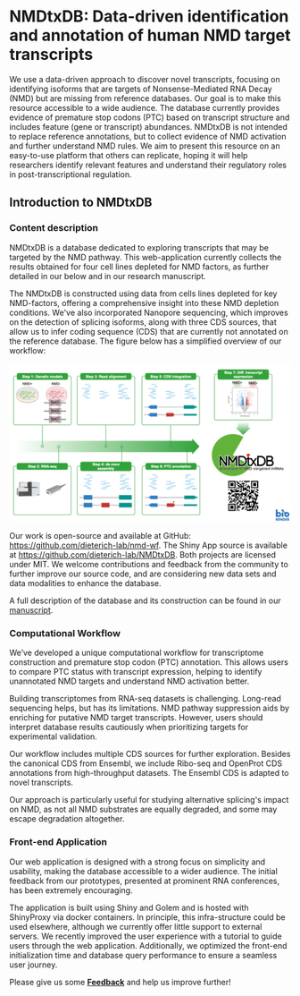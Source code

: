 # NMDtxDB: Data-driven identification and annotation of human NMD target transcripts

We use a data-driven approach to discover novel transcripts, focusing on identifying isoforms that are targets of Nonsense-Mediated RNA Decay (NMD) but are missing from reference databases. Our goal is to make this resource accessible to a wide audience. The database currently provides evidence of premature stop codons (PTC) based on transcript structure and includes feature (gene or transcript) abundances. NMDtxDB is not intended to replace reference annotations, but to collect evidence of NMD activation and further understand NMD rules. We aim to present this resource on an easy-to-use platform that others can replicate, hoping it will help researchers identify relevant features and understand their regulatory roles in post-transcriptional regulation.

## Introduction to NMDtxDB

### Content description

NMDtxDB is a database dedicated to exploring transcripts that may be targeted by the NMD pathway. This web-application currently collects the results obtained for four cell lines depleted for NMD factors, as further detailed in our below and in our research manuscript. 

The NMDtxDB is constructed using data from cells lines depleted for key NMD-factors, offering a comprehensive insight into these NMD depletion conditions. We've also incorporated Nanopore sequencing, which improves on the detection of splicing isoforms, along with three CDS sources, that allow us to infer coding sequence (CDS) that are currently not annotated on the reference database. The figure below has a simplified overview of our workflow:

<img src="intro.jpeg" alt="Simplified scheme listing each step of our computational workflow." style="width:1000px;"/>

Our work is open-source and available at GitHub: https://github.com/dieterich-lab/nmd-wf. The Shiny App source is available at https://github.com/dieterich-lab/NMDtxDB. Both projects are licensed under MIT. We welcome contributions and feedback from the community to further improve our source code, and are considering new data sets and data modalities to enhance the database.

A full description of the database and its construction can be found in our [manuscript](http://dx.doi.org/10.1261/rna.080066.124).

### Computational Workflow

We’ve developed a unique computational workflow for transcriptome construction and premature stop codon (PTC) annotation. This allows users to compare PTC status with transcript expression, helping to identify unannotated NMD targets and understand NMD activation better.

Building transcriptomes from RNA-seq datasets is challenging. Long-read sequencing helps, but has its limitations. NMD pathway suppression aids by enriching for putative NMD target transcripts. However, users should interpret database results cautiously when prioritizing targets for experimental validation.

Our workflow includes multiple CDS sources for further exploration. Besides the canonical CDS from Ensembl, we include Ribo-seq and OpenProt CDS annotations from high-throughput datasets. The Ensembl CDS is adapted to novel transcripts.

Our approach is particularly useful for studying alternative splicing's impact on NMD, as not all NMD substrates are equally degraded, and some may escape degradation altogether.

### Front-end Application

Our web application is designed with a strong focus on simplicity and usability, making the database accessible to a wider audience. The initial feedback from our prototypes, presented at prominent RNA conferences, has been extremely encouraging.

The application is built using Shiny and Golem and is hosted with ShinyProxy via docker containers. In principle, this infra-structure could be used elsewhere, although we currently offer little support to external servers. We recently improved the user experience with a tutorial to guide users through the web application. Additionally, we optimized the front-end initialization time and database query performance to ensure a seamless user journey.

Please give us some <a href="https://forms.gle/ZnaCwzNpFDPUHeh27" target="_blank"><b>Feedback</b></a>  and help us improve further!
